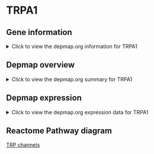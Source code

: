 <h1>TRPA1</h1>

<h2>Gene information</h2>
<details>
  <summary>Click to view the depmap.org information for TRPA1</summary>
  <iframe src="https://depmap.org/portal/gene/TRPA1?tab=about" style="border:none;width:100%;height:800px"></iframe>
</details>

<h2>Depmap overview</h2>
<details>
  <summary>Click to view the depmap.org summary for TRPA1</summary>
  <iframe src="https://depmap.org/portal/gene/TRPA1?tab=overview" style="border:none;width:100%;height:800px"></iframe>
</details>

<h2>Depmap expression</h2>
<details>
  <summary>Click to view the depmap.org expression data for TRPA1</summary>
  <iframe src="https://depmap.org/portal/gene/TRPA1?tab=characterization" style="border:none;width:100%;height:800px"></iframe>
</details>



<h2>Reactome Pathway diagram</h2>
<a href="https://reactome.org/PathwayBrowser/#/R-HSA-3295583">TRP channels</a>



